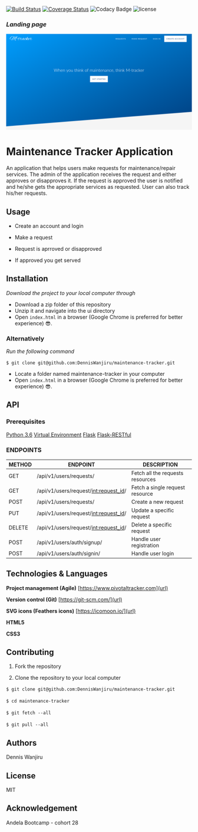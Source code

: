 [![Build Status](https://travis-ci.org/DennisWanjiru/maintenance-tracker.svg?branch=ft-api-endpoints-157964345)](https://travis-ci.org/DennisWanjiru/maintenance-tracker) [![Coverage Status](https://coveralls.io/repos/github/DennisWanjiru/maintenance-tracker/badge.svg?branch=ft-api-endpoints-157964345)](https://coveralls.io/github/DennisWanjiru/maintenance-tracker?branch=ft-api-endpoints-157964345) ![Codacy Badge](https://api.codacy.com/project/badge/Grade/66e365fe623b40df8057b16be085e712) ![license](https://img.shields.io/github/license/mashape/apistatus.svg)

### _Landing page_

![Landing Page](ui/assets/images/screenshots/landing-header.png)

# Maintenance Tracker Application

An application that helps users make requests for maintenance/repair services.
The admin of the application receives the request and either approves or disapproves it. If the request is approved the user is notified and he/she gets the appropriate services as requested. User can also track his/her requests.

## Usage

* Create an account and login

* Make a request

* Request is aprroved or disapproved

* If approved you get served

## Installation

_Download the project to your local computer through_

* Download a zip folder of this repository
* Unzip it and navigate into the ui directory
* Open `index.html` in a browser (Google Chrome is preferred for better experience) :sunglasses:.

### Alternatively

_Run the following command_

```
$ git clone git@github.com:DennisWanjiru/maintenance-tracker.git
```

* Locate a folder named maintenance-tracker in your computer
* Open `index.html` in a browser (Google Chrome is preferred for better experience) :sunglasses:.

## API

### Prerequisites

[Python 3.6](https://www.python.org/downloads/release/python-360/)
[Virtual Environment](https://packaging.python.org/guides/installing-using-pip-and-virtualenv/)
[Flask](http://flask.pocoo.org/)
[Flask-RESTful](https://flask-restful.readthedocs.io/en/latest/)

### ENDPOINTS

| METHOD | ENDPOINT                                | DESCRIPTION                      |
| ------ | --------------------------------------- | -------------------------------- |
| GET    | /api/v1/users/requests/                 | Fetch all the requests resources |
| GET    | /api/v1/users/request/<int:request_id>/ | Fetch a single request resource  |
| POST   | /api/v1/users/requests/                 | Create a new request             |
| PUT    | /api/v1/users/request/<int:request_id>/ | Update a specific request        |
| DELETE | /api/v1/users/request/<int:request_id>/ | Delete a specific request        |
| POST   | /api/v1/users/auth/signup/              | Handle user registration         |
| POST   | /api/v1/users/auth/signin/              | Handle user login                |

## Technologies & Languages

**Project management (Agile)** [https://www.pivotaltracker.com](url)

**Version control (Git)** [https://git-scm.com/](url)

**SVG icons (Feathers icons)** [https://icomoon.io/](url)

**HTML5**

**CSS3**

## Contributing

1.  Fork the repository

2.  Clone the repository to your local computer

```
$ git clone git@github.com:DennisWanjiru/maintenance-tracker.git

$ cd maintenance-tracker

$ git fetch --all

$ git pull --all
```

## Authors

Dennis Wanjiru

## License

MIT

## Acknowledgement

Andela Bootcamp - cohort 28
